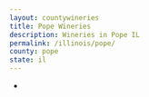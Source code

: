 ```yaml
---
layout: countywineries
title: Pope Wineries
description: Wineries in Pope IL
permalink: /illinois/pope/
county: pope
state: il
---
```

-
